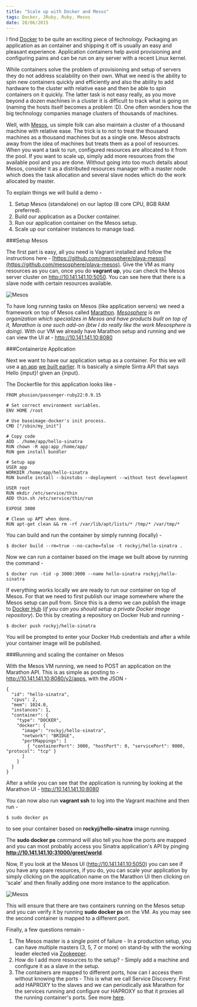 ```yaml
---
title: "Scale up with Docker and Mesos"
tags: Docker, JRuby, Ruby, Mesos
date: 20/06/2015
---
```


I find [Docker](http://docker.io) to be quite an exciting piece of technology. Packaging an application as an container and shipping it off is usually an easy and pleasant experience. Application containers help avoid provisioning and configuring pains and can be run on any server with a recent Linux kernel.

While containers solve the problem of provisioning and setup of servers they do not address scalability on their own. What we need is the ability to spin new containers quickly and efficiently and also the ability to add hardware to the cluster with relative ease and then be able to spin containers on it quickly. The latter task is not easy really, as you move beyond a dozen machines in a cluster it is difficult to track what is going on (naming the hosts itself becomes a problem :D). One often wonders how the big technology companies manage clusters of thousands of machines.

Well, with [Mesos](http://mesos.apache.org/), us simple folk can also maintain a cluster of a thousand machine with relative ease. The trick is to not to treat the thousand machines as a thousand machines but as a single one. Mesos abstracts away from the idea of machines but treats them as a pool of resources. When you want a task to run, configured resources are allocated to it from the pool. If you want to scale up, simply add more resources from the available pool and you are done. Without going into too much details about Mesos, consider it as a distributed resources manager with a master node which does the task allocation and several slave nodes which do the work allocated by master.

To explain things we will build a demo -

1. Setup Mesos (standalone) on our laptop (8 core CPU, 8GB RAM preferred).
2. Build our application as a Docker container.
3. Run our application container on the Mesos setup.
4. Scale up our container instances to manage load.

###Setup Mesos

The first part is easy, all you need is Vagrant installed and follow the instructions here - [https://github.com/mesosphere/playa-mesos](https://github.com/mesosphere/playa-mesos). Give the VM as many resources as you can, once you do **vagrant up**, you can check the Mesos server cluster on http://10.141.141.10:5050. You can see here that there is a slave node with certain resources available.

![Mesos](/images/mesos_1.png)

To have long running tasks on Mesos (like application servers) we need a framework on top of Mesos called [Marathon](https://github.com/mesosphere/marathon). _[Mesosphere](https://mesosphere.com/) is an organization which specializes in Mesos and have products built on top of it, Marathon is one such add-on (btw I do really like the work Mesosphere is doing)._ With our VM we already have Marathon setup and running and we can view the UI at - http://10.141.141.10:8080

###Containerize Application

Next we want to have our application setup as a container. For this we will use a [an app](https://github.com/rocky-jaiswal/hello-sinatra) [we built earlier](/2015/06/17/docker_introduction.html). It is basically a simple Sintra API that says Hello {input}! given an {input}.

The Dockerfile for this application looks like -

    FROM phusion/passenger-ruby22:0.9.15

    # Set correct environment variables.
    ENV HOME /root

    # Use baseimage-docker's init process.
    CMD ["/sbin/my_init"]

    # Copy code
    ADD . /home/app/hello-sinatra
    RUN chown -R app:app /home/app/
    RUN gem install bundler

    # Setup app
    USER app
    WORKDIR /home/app/hello-sinatra
    RUN bundle install --binstubs --deployment --without test development

    USER root
    RUN mkdir /etc/service/thin
    ADD thin.sh /etc/service/thin/run

    EXPOSE 3000

    # Clean up APT when done.
    RUN apt-get clean && rm -rf /var/lib/apt/lists/* /tmp/* /var/tmp/*

You can build and run the container by simply running (locally) -

    $ docker build --rm=true --no-cache=false -t rockyj/hello-sinatra .

Now we can run a container based on the image we built above by running the command -

    $ docker run -tid -p 3000:3000 --name hello-sinatra rockyj/hello-sinatra

If everything works locally we are ready to run our container on top of Mesos. For that we need to first publish our image somewhere where the Mesos setup can pull from. Since this is a demo we can publish the image to [Docker Hub](https://registry.hub.docker.com/) (_if you can you should setup a private Docker image repository_). Do this by creating a repository on Docker Hub and running -

    $ docker push rockyj/hello-sinatra

You will be prompted to enter your Docker Hub credentials and after a while your container image will be published.

###Running and scaling the container on Mesos

With the Mesos VM running, we need to POST an application on the Marathon API. This is as simple as posting to - http://10.141.141.10:8080/v2/apps, with the JSON -

    {
      "id": "hello-sinatra",
      "cpus": 2,
      "mem": 1024.0,
      "instances": 1,
      "container": {
        "type": "DOCKER",
        "docker": {
          "image": "rockyj/hello-sinatra",
          "network": "BRIDGE",
          "portMappings": [
            { "containerPort": 3000, "hostPort": 0, "servicePort": 9000, "protocol": "tcp" }
          ]
        }
      }
    }

After a while you can see that the application is running by looking at the Marathon UI - http://10.141.141.10:8080

You can now also run **vagrant ssh** to log into the Vagrant machine and then run -

    $ sudo docker ps

to see your container based on **rockyj/hello-sinatra** image running.

The **sudo docker ps** command will also tell you how the ports are mapped and you can most probably access you Sinatra application's API by pinging **http://10.141.141.10:31000/greet/world**.

Now, If you look at the Mesos UI (http://10.141.141.10:5050) you can see if you have any spare resources, if you do, you can scale your application by simply clicking on the application name on the Marathon UI then clicking on 'scale' and then finally adding one more instance to the application.

![Mesos](/images/mesos_2.png)

This will ensure that there are two containers running on the Mesos setup and you can verify it by running **sudo docker ps** on the VM. As you may see the second container is mapped to a different port.

Finally, a few questions remain -

1. The Mesos master is a single point of failure - In a production setup, you can have multiple masters (3, 5, 7 or more) on stand-by with the working leader elected via [Zookeeper](https://zookeeper.apache.org/).
2. How do I add more resources to the setup? - Simply add a machine and configure it as a slave in the setup.
3. The containers are mapped to different ports, how can I access them without knowing the ports - This is what we call Service Discovery. First add HAPROXY to the slaves and we can periodically ask Marathon for the services running and configure our HAPROXY so that it proxies all the running container's ports. See more [here](https://open.mesosphere.com/getting-started/service-discovery/).
